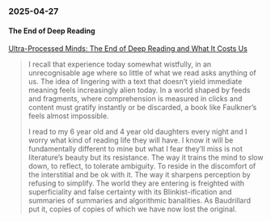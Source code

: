 ### 2025-04-27
#### The End of Deep Reading
[Ultra-Processed Minds: The End of Deep Reading and What It Costs Us](https://carlhendrick.substack.com/p/ultra-processed-minds-the-end-of)

> I recall that experience today somewhat wistfully, in an unrecognisable age where so little of what we read asks anything of us. The idea of lingering with a text that doesn’t yield immediate meaning feels increasingly alien today. In a world shaped by feeds and fragments, where comprehension is measured in clicks and content must gratify instantly or be discarded, a book like Faulkner’s feels almost impossible.
> 
> I read to my 6 year old and 4 year old daughters every night and I worry what kind of reading life they will have. I know it will be fundamentally different to mine but what I fear they’ll miss is not literature’s beauty but its resistance. The way it trains the mind to slow down, to reflect, to tolerate ambiguity. To reside in the discomfort of the interstitial and be ok with it. The way it sharpens perception by refusing to simplify. The world they are entering is freighted with superficiality and false certainty with its Blinkist-ification and summaries of summaries and algorithmic banalities. As Baudrillard put it, copies of copies of which we have now lost the original.

